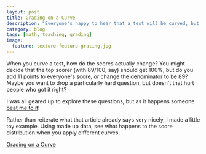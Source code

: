 ```yaml
---
layout: post
title: Grading on a Curve
description: "Everyone's happy to hear that a test will be curved, but what does that even mean?"
category: blog
tags: [math, teaching, grading]
image:
  feature: texture-feature-grating.jpg
---
```


When you curve a test, how do the scores actually change? You might decide that the top scorer (with 89/100, say) should get 100%, but do you add 11 points to everyone's score, or change the denominator to be 89? Maybe you want to drop a particularly hard question, but doesn't that hurt people who got it right?

I was all geared up to explore these questions, but as it happens someone [beat me to it](http://divisbyzero.com/2008/12/22/how-to-curve-an-exam-and-assign-grades/)! 

Rather than reiterate what that article already says very nicely, I made a little toy example. Using made up data, see what happens to the score distribution when you apply different curves.
<br>
<p>
<a href="{{ site.url }}/extras/grading_curve_histogram.html" class="btn">Grading on a Curve</a>
</p>

